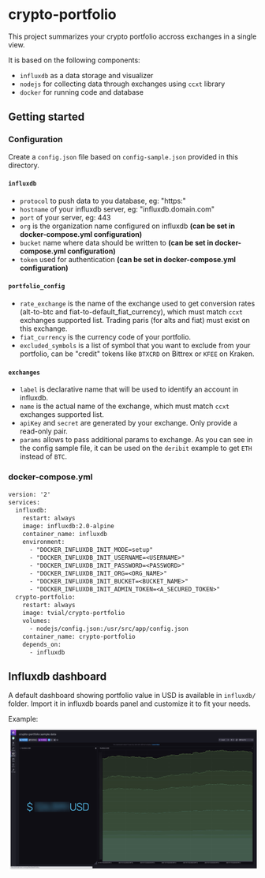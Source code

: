 # crypto-portfolio

This project summarizes your crypto portfolio accross exchanges in a single view.

It is based on the following components:
* `influxdb` as a data storage and visualizer
* `nodejs` for collecting data through exchanges using `ccxt` library
* `docker` for running code and database

## Getting started

### Configuration

Create a `config.json` file based on `config-sample.json` provided in this directory.

#### `influxdb`

* `protocol` to push data to you database, eg:  "https:"
* `hostname` of your influxdb server, eg: "influxdb.domain.com"
* `port` of your server, eg: 443
* `org` is the organization name configured on influxdb **(can be set in docker-compose.yml configuration)**
* `bucket` name where data should be written to **(can be set in docker-compose.yml configuration)**
* `token` used for authentication **(can be set in docker-compose.yml configuration)**

#### `portfolio_config`

* `rate_exchange` is the name of the exchange used to get conversion rates (alt-to-btc and fiat-to-default_fiat_currency), which must match `ccxt` exchanges supported list. Trading paris (for alts and fiat) must exist on this exchange.
* `fiat_currency` is the currency code of your portfolio. 
* `excluded_symbols` is a list of symbol that you want to exclude from your portfolio, can be "credit" tokens like `BTXCRD` on Bittrex or `KFEE` on Kraken.

#### `exchanges`

* `label` is declarative name that will be used to identify an account in influxdb.
* `name` is the actual name of the exchange, which must match `ccxt` exchanges supported list.
* `apiKey` and `secret` are generated by your exchange. Only provide a read-only pair.
* `params` allows to pass additional params to exchange. As you can see in the config sample file, it can be used on the `deribit` example to get `ETH` instead of `BTC`.



### docker-compose.yml

```
version: '2'
services:
  influxdb:
    restart: always
    image: influxdb:2.0-alpine
    container_name: influxdb
    environment:
      - "DOCKER_INFLUXDB_INIT_MODE=setup"
      - "DOCKER_INFLUXDB_INIT_USERNAME=<USERNAME>"
      - "DOCKER_INFLUXDB_INIT_PASSWORD=<PASSWORD>"
      - "DOCKER_INFLUXDB_INIT_ORG=<ORG_NAME>"
      - "DOCKER_INFLUXDB_INIT_BUCKET=<BUCKET_NAME>"
      - "DOCKER_INFLUXDB_INIT_ADMIN_TOKEN=<A_SECURED_TOKEN>"
  crypto-portfolio:
    restart: always
    image: tvial/crypto-portfolio
    volumes:
      - nodejs/config.json:/usr/src/app/config.json
    container_name: crypto-portfolio
    depends_on:
      - influxdb
```

## Influxdb dashboard

A default dashboard showing portfolio value in USD is available in `influxdb/` folder.
Import it in influxdb boards panel and customize it to fit your needs.

Example:

![Crypto Portfolio](assets/crypto-portfolio.jpg)
